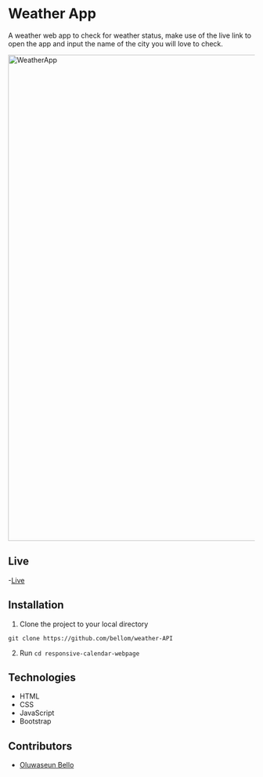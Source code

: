 # Weather App
A weather web app to check for weather status, make use of the live link to open the app and input the name of the city you will love to check.

<img width="991" alt="WeatherApp" src="https://user-images.githubusercontent.com/31897434/74179944-c2511b00-4c3e-11ea-8a41-faec264b9453.png">

## Live
-[Live]()

## Installation

1. Clone the project to your local directory

```
git clone https://github.com/bellom/weather-API
```

2. Run `cd responsive-calendar-webpage`


## Technologies

- HTML
- CSS
- JavaScript
- Bootstrap

## Contributors
* [Oluwaseun Bello](https://github.com/bellom)
